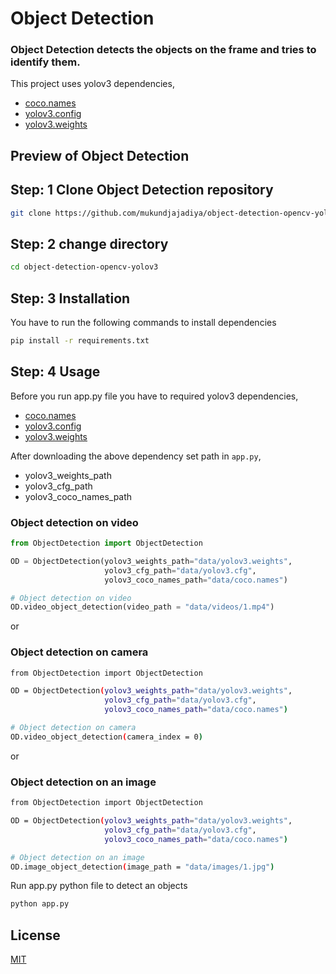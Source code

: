 # Object Detection

### Object Detection detects the objects on the frame and tries to identify them.

This project uses yolov3 dependencies,

- [coco.names](https://github.com/pjreddie/darknet/blob/master/data/coco.names)
- [yolov3.config](https://github.com/pjreddie/darknet/blob/master/cfg/yolov3.cfg)
- [yolov3.weights](https://pjreddie.com/media/files/yolov3.weights)

## Preview of Object Detection


## **Step: 1** Clone Object Detection repository
```bash
git clone https://github.com/mukundjajadiya/object-detection-opencv-yolov3.git
```
## **Step: 2** change directory
```bash
cd object-detection-opencv-yolov3
```
## **Step: 3** Installation
You have to run the following commands to install dependencies

```bash
pip install -r requirements.txt
```

## **Step: 4** Usage
Before you run app.py file you have to required yolov3 dependencies,
- [coco.names](https://github.com/pjreddie/darknet/blob/master/data/coco.names)
- [yolov3.config](https://github.com/pjreddie/darknet/blob/master/cfg/yolov3.cfg)
- [yolov3.weights](https://pjreddie.com/media/files/yolov3.weights)

After downloading the above dependency set path in `app.py`,
- yolov3_weights_path
- yolov3_cfg_path
- yolov3_coco_names_path
  

### Object detection on video

```python
from ObjectDetection import ObjectDetection

OD = ObjectDetection(yolov3_weights_path="data/yolov3.weights",
                     yolov3_cfg_path="data/yolov3.cfg",
                     yolov3_coco_names_path="data/coco.names")

# Object detection on video
OD.video_object_detection(video_path = "data/videos/1.mp4")
```

or

### Object detection on camera

```bash
from ObjectDetection import ObjectDetection

OD = ObjectDetection(yolov3_weights_path="data/yolov3.weights",
                     yolov3_cfg_path="data/yolov3.cfg",
                     yolov3_coco_names_path="data/coco.names")

# Object detection on camera
OD.video_object_detection(camera_index = 0)
```

or

### Object detection on an image

```bash
from ObjectDetection import ObjectDetection

OD = ObjectDetection(yolov3_weights_path="data/yolov3.weights",
                     yolov3_cfg_path="data/yolov3.cfg",
                     yolov3_coco_names_path="data/coco.names")

# Object detection on an image
OD.image_object_detection(image_path = "data/images/1.jpg")
```
Run app.py python file to detect an objects 
```bash
python app.py
```
## License

[MIT](https://choosealicense.com/licenses/mit/)
